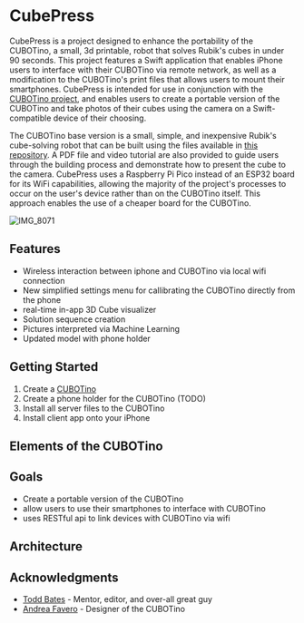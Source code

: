 # CubePress


CubePress is a project designed to enhance the portability of the CUBOTino, a small, 3d printable, robot that solves Rubik's cubes in under 90 seconds. This project features a Swift application that enables iPhone users to interface with their CUBOTino via remote network, as well as a modification to the CUBOTino's print files that allows users to mount their smartphones. CubePress is intended for use in conjunction with the [CUBOTino project](https://github.com/AndreaFavero71/CUBOTino_base_version), and enables users to create a portable version of the CUBOTino and take photos of their cubes using the camera on a Swift-compatible device of their choosing.

The CUBOTino base version is a small, simple, and inexpensive Rubik's cube-solving robot that can be built using the files available in [this repository](https://github.com/AndreaFavero71/CUBOTino_base_version). A PDF file and video tutorial are also provided to guide users through the building process and demonstrate how to present the cube to the camera. CubePress uses a Raspberry Pi Pico instead of an ESP32 board for its WiFi capabilities, allowing the majority of the project's processes to occur on the user's device rather than on the CUBOTino itself. This approach enables the use of a cheaper board for the CUBOTino.

![IMG_8071](https://user-images.githubusercontent.com/37717366/221045957-b61207f2-ea5b-4ae6-8c91-ca06c16dbc81.JPG)

## Features
- Wireless interaction between iphone and CUBOTino via local wifi connection
- New simplified settings menu for callibrating the CUBOTino directly from the phone
- real-time in-app 3D Cube visualizer
- Solution sequence creation
- Pictures interpreted via Machine Learning
- Updated model with phone holder
 
## Getting Started
1. Create a [CUBOTino](https://github.com/AndreaFavero71/CUBOTino_base_version)
2. Create a phone holder for the CUBOTino (TODO)
3. Install all server files to the CUBOTino
4. Install client app onto your iPhone

## Elements of the CUBOTino

## Goals
- Create a portable version of the CUBOTino
- allow users to use their smartphones to interface with CUBOTino
- uses RESTful api to link devices with CUBOTino via wifi

## Architecture

## Acknowledgments

- [Todd Bates](https://github.com/toddwbates) - Mentor, editor, and over-all great guy
- [Andrea Favero](https://github.com/AndreaFavero71) - Designer of the CUBOTino

